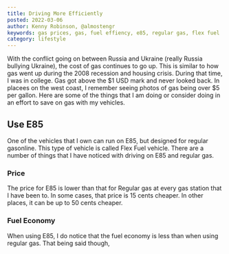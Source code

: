 ```yaml
---
title: Driving More Efficiently
posted: 2022-03-06
author: Kenny Robinson, @almostengr
keywords: gas prices, gas, fuel effiency, e85, regular gas, flex fuel
category: lifestyle
---
```


With the conflict going on between Russia and Ukraine (really Russia bullying Ukraine), the cost of gas 
continues to go up. This is similar to how gas went up during the 2008 recession and housing crisis. During that 
time, I was in college. Gas got above the $1 USD mark and never looked back. In placees on the west coast, 
I remember seeing photos of gas being over $5 per gallon. Here are some of the things that I am 
doing or consider doing in an effort to save on gas with my vehicles.

## Use E85

One of the vehicles that I own can run on E85, but designed for regular gasonline. This type of vehicle is 
called Flex Fuel vehicle. There are a number of things that I have noticed with driving on E85 and 
regular gas. 

### Price

The price for E85 is lower than that for Regular gas at every gas station that I have been to. In some cases,
that price is 15 cents cheaper. In other places, it can be up to 50 cents cheaper. 

### Fuel Economy

When using E85, I do notice that the fuel economy is less than when using regular gas. That being said though, 
